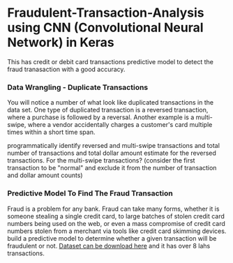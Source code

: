 # Fraudulent-Transaction-Analysis using CNN (Convolutional Neural Network) in Keras
This has credit or debit card transactions predictive model to detect the fraud tranasaction with a good accuracy.
### Data Wrangling - Duplicate Transactions
You will notice a number of what look like duplicated transactions in the data set. One type of duplicated transaction is a reversed transaction, where a purchase is followed by a reversal. Another example is a multi-swipe, where a vendor accidentally charges a customer's card multiple times within a short time span.

programmatically identify reversed and multi-swipe transactions and total number of transactions and total dollar amount estimate for the reversed transactions. For the multi-swipe transactions? (consider the first transaction to be "normal" and exclude it from the number of transaction and dollar amount counts)

### Predictive Model To Find The Fraud Transaction
Fraud is a problem for any bank. Fraud can take many forms, whether it is someone stealing a single credit card, to large batches of stolen credit card numbers being used on the web, or even a mass compromise of credit card numbers stolen from a merchant via tools like credit card skimming devices. build a predictive model to determine whether a given transaction will be fraudulent or not. [Dataset can be download here](https://github.com/CapitalOneRecruiting/DS) and it has over 8 lahs transactions.
